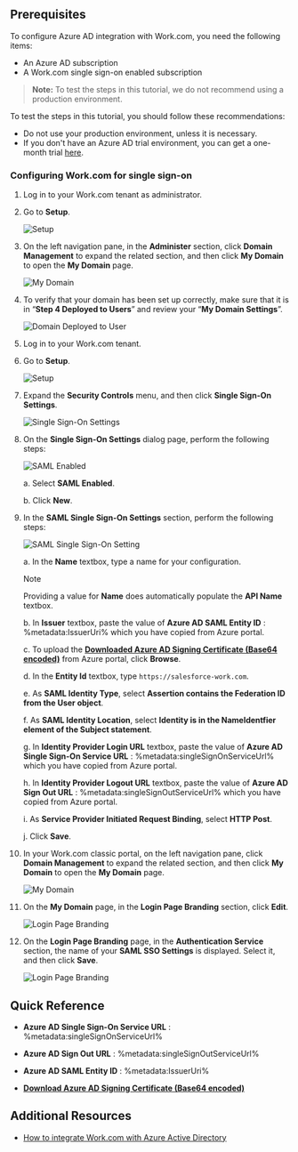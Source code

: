 ## Prerequisites

To configure Azure AD integration with Work.com, you need the following items:

- An Azure AD subscription
- A Work.com single sign-on enabled subscription

> **Note:**
> To test the steps in this tutorial, we do not recommend using a production environment.

To test the steps in this tutorial, you should follow these recommendations:

- Do not use your production environment, unless it is necessary.
- If you don't have an Azure AD trial environment, you can get a one-month trial [here](https://azure.microsoft.com/pricing/free-trial/).

### Configuring Work.com for single sign-on

1. Log in to your Work.com tenant as administrator.

2. Go to **Setup**.
   
    ![Setup](./media/ic794108.png "Setup")

3. On the left navigation pane, in the **Administer** section, click **Domain Management** to expand the related section, and then click **My Domain** to open the **My Domain** page. 
   
    ![My Domain](./media/ic767825.png "My Domain")

4. To verify that your domain has been set up correctly, make sure that it is in “**Step 4 Deployed to Users**” and review your “**My Domain Settings**”.
   
    ![Domain Deployed to User](./media/ic784377.png "Domain Deployed to User")

5. Log in to your Work.com tenant.

6. Go to **Setup**.
    
    ![Setup](./media/ic794108.png "Setup")

7. Expand the **Security Controls** menu, and then click **Single Sign-On Settings**.
    
    ![Single Sign-On Settings](./media/ic794113.png "Single Sign-On Settings")

8. On the **Single Sign-On Settings** dialog page, perform the following steps:
    
    ![SAML Enabled](./media/ic781026.png "SAML Enabled")
    
    a. Select **SAML Enabled**.
    
    b. Click **New**.

9. In the **SAML Single Sign-On Settings** section, perform the following steps:
    
    ![SAML Single Sign-On Setting](./media/ic794114.png "SAML Single Sign-On Setting")
    
    a. In the **Name** textbox, type a name for your configuration.  
       
    > [!NOTE]
    > Providing a value for **Name** does automatically populate the **API Name** textbox.
    
    b. In **Issuer** textbox, paste the value of **Azure AD SAML Entity ID** : %metadata:IssuerUri% which you have copied from Azure portal.
    
    c. To upload the **[Downloaded Azure AD Signing Certificate (Base64 encoded)](%metadata:certificateDownloadBase64Url%)** from Azure portal, click **Browse**.
    
    d. In the **Entity Id** textbox, type `https://salesforce-work.com`.
    
    e. As **SAML Identity Type**, select **Assertion contains the Federation ID from the User object**.
    
    f. As **SAML Identity Location**, select **Identity is in the NameIdentfier element of the Subject statement**.
    
    g. In **Identity Provider Login URL** textbox, paste the value of **Azure AD Single Sign-On Service URL** : %metadata:singleSignOnServiceUrl% which you have copied from Azure portal.

    h. In **Identity Provider Logout URL** textbox, paste the value of **Azure AD Sign Out URL** : %metadata:singleSignOutServiceUrl% which you have copied from Azure portal.
    
    i. As **Service Provider Initiated Request Binding**, select **HTTP Post**.
    
    j. Click **Save**.

10. In your Work.com classic portal, on the left navigation pane, click **Domain Management** to expand the related section, and then click **My Domain** to open the **My Domain** page. 
    
    ![My Domain](./media/ic794115.png "My Domain")

11. On the **My Domain** page, in the **Login Page Branding** section, click **Edit**.
    
    ![Login Page Branding](./media/ic767826.png "Login Page Branding")

12. On the **Login Page Branding** page, in the **Authentication Service** section, the name of your **SAML SSO Settings** is displayed. Select it, and then click **Save**.
    
    ![Login Page Branding](./media/ic784366.png "Login Page Branding")

## Quick Reference

* **Azure AD Single Sign-On Service URL** : %metadata:singleSignOnServiceUrl%

* **Azure AD Sign Out URL** : %metadata:singleSignOutServiceUrl%

* **Azure AD SAML Entity ID** : %metadata:IssuerUri%

* **[Download Azure AD Signing Certificate (Base64 encoded)](%metadata:certificateDownloadBase64Url%)**



## Additional Resources

* [How to integrate Work.com with Azure Active Directory](https://docs.microsoft.com/azure/active-directory/active-directory-saas-work-com-tutorial)
